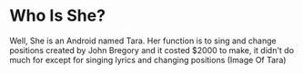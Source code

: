 # Who Is She?
Well, She is an Android named Tara. Her function is to sing and change positions created by John Bregory and it costed $2000 to make, it didn't do much for except for singing lyrics and changing positions (Image Of Tara)
